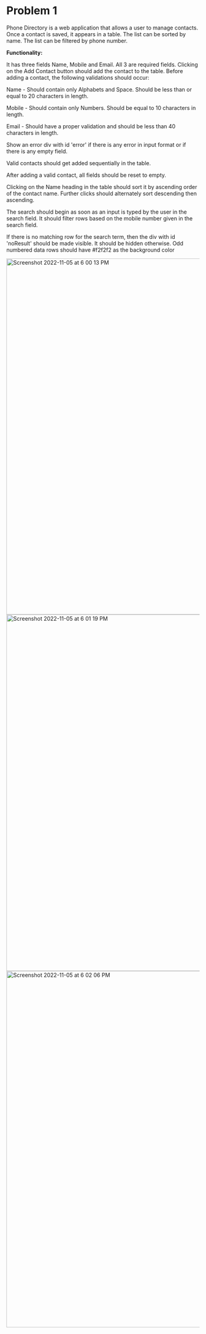 # Problem 1

Phone Directory is a web application that allows a user to manage contacts.
Once a contact is saved, it appears in a table.
The list can be sorted by name.
The list can be filtered by phone number.

**Functionality:**

It has three fields Name, Mobile and Email. All 3 are required fields. Clicking on
the Add Contact button should add the contact to the table. Before adding a
contact, the following validations should occur:

Name - Should contain only Alphabets and Space. Should be less than or equal
to 20 characters in length.

Mobile - Should contain only Numbers. Should be equal to 10 characters in
length.

Email - Should have a proper validation and should be less than 40 characters in
length.

Show an error div with id 'error' if there is any error in input format or if there is
any empty field.

Valid contacts should get added sequentially in the table.

After adding a valid contact, all fields should be reset to empty.

Clicking on the Name heading in the table should sort it by ascending order of
the contact name. Further clicks should alternately sort descending then
ascending.

The search should begin as soon as an input is typed by the user in the search
field. It should filter rows based on the mobile number given in the search field.

If there is no matching row for the search term, then the div with id 'noResult'
should be made visible. It should be hidden otherwise. Odd numbered data
rows should have #f2f2f2 as the background color

<img width="928" alt="Screenshot 2022-11-05 at 6 00 13 PM" src="https://user-images.githubusercontent.com/29736301/200134554-c5a28dea-369a-41eb-8787-de7160e6d8c9.png">

<img width="929" alt="Screenshot 2022-11-05 at 6 01 19 PM" src="https://user-images.githubusercontent.com/29736301/200134566-dcf1592f-67d6-4209-b670-7fe5013d4474.png">

<img width="929" alt="Screenshot 2022-11-05 at 6 02 06 PM" src="https://user-images.githubusercontent.com/29736301/200134571-1e188730-e249-4ddd-b9ed-f28d6f07a5e9.png">


